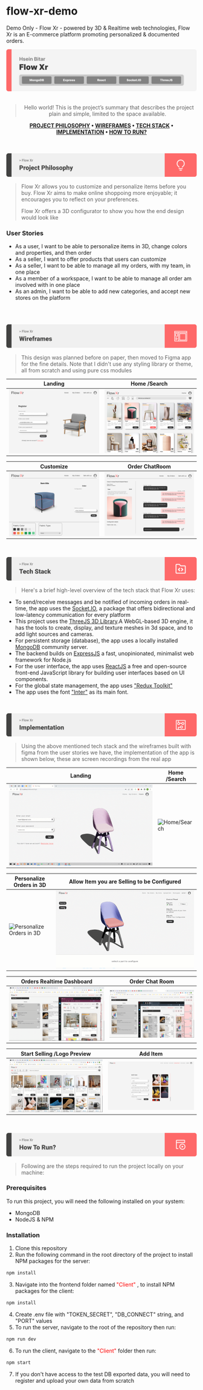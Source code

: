 # flow-xr-demo
Demo Only - Flow Xr - powered by 3D &amp; Realtime web technologies, Flow Xr is an E-commerce platform promoting personalized &amp; documented orders.

<img src="./readme/title1.svg"/>

<div align="center">

<br>

> Hello world! This is the project’s summary that describes the project plain and simple, limited to the space available.  

**[PROJECT PHILOSOPHY](https://github.com/hsein-bitar/flow-xr#project-philosophy) • [WIREFRAMES](https://github.com/hsein-bitar/flow-xr#wireframes) • [TECH STACK](https://github.com/hsein-bitar/flow-xr#tech-stack) • [IMPLEMENTATION](https://github.com/hsein-bitar/flow-xr#implementation) • [HOW TO RUN?](https://github.com/hsein-bitar/flow-xr#how-to-run)**

</div>

<br>
<br>


<img src="./readme/title2.svg" id="project-philosophy"/>

<br>

> Flow Xr allows you to customize and personalize items before you buy. Flow Xr aims to make online shoppoing more enjoyable; it encourages you to reflect on your preferences.
> 
> Flow Xr offers a 3D configurator to show you how the end design would look like

### User Stories
- As a user, I want to be able to personalize items in 3D, change colors and properties, and then order
- As a seller, I want to offer products that users can customize
- As a seller, I want to be able to manage all my orders, with my team, in one place
- As a member of a workspace, I want to be able to manage all order am involved with in one place
- As an admin, I want to be able to add new categories, and accept new stores on the platform

<br><br>

<img src="./readme/title3.svg"  id="wireframes"/>

<br>

> This design was planned before on paper, then moved to Figma app for the fine details.
Note that I didn't use any styling library or theme, all from scratch and using pure css modules

| Landing                                      | Home /Search                                  |
| -------------------------------------------- | --------------------------------------------- |
| ![Landing](./readme/wireframes/register.png) | ![Home /Search](./readme/wireframes/home.png) |

| Customize                                       | Order ChatRoom                                  |
| ----------------------------------------------- | ----------------------------------------------- |
| ![Customize](./readme/wireframes/customize.png) | ![Order ChatRoom](./readme/wireframes/room.png) |


<br>
<br>

<img src="./readme/title4.svg" id="tech-stack"/>

<br>

> Here's a brief high-level overview of the tech stack that Flow Xr uses:

- To send/receive messages and be notified of incoming orders in real-time, the app uses the [Socket.IO](https://socket.io/), a package that offers bidirectional and low-latency communication for every platform
- This project uses the [ThreeJS 3D Library](https://threejs.org/).A WebGL-based 3D engine, it has the tools to create, display, and texture meshes in 3d space, and to add light sources and cameras.
- For persistent storage (database), the app uses a locally installed [MongoDB](https://www.mongodb.com/) community server.
- The backend builds on [ExpressJS](https://expressjs.com/) a fast, unopinionated, minimalist web framework for Node.js
- For the user interface, the app uses [ReactJS](https://reactjs.org/) a free and open-source front-end JavaScript library for building user interfaces based on UI components.
- For the global state management, the app uses ["Redux Toolkit"](https://redux-toolkit.js.org/)  
- The app uses the font ["Inter"](https://fonts.google.com/specimen/Inter) as its main font.



<br>
<br>
<img src="./readme/title5.svg" id="implementation"/>

<br>

> Using the above mentioned tech stack and the wireframes built with figma from the user stories we have, the implementation of the app is shown below, these are screen recordings from the real app

| Landing                                         | Home /Search                                       |
| ----------------------------------------------- | -------------------------------------------------- |
| ![Landing](./readme/implementation/Landing.gif) | ![Home/Search](./readme/implementation/Search.gif) |

| Personalize Orders in 3D                                           | Allow Item you are Selling to be Configured                        |
| ------------------------------------------------------------------ | ------------------------------------------------------------------ |
| ![Personalize Orders in 3D](./readme/implementation/Configure.gif) | ![Configure Mesh](./readme/implementation/Make%20Configurable.gif) |

| Orders Realtime Dashboard                                                   | Order Chat Room                                           |
| --------------------------------------------------------------------------- | --------------------------------------------------------- |
| ![Orders Realtime Dashboard](./readme/implementation/Realtime%20Orders.gif) | ![Order Chat Room](./readme/implementation/Messaging.gif) |

| Start Selling /Logo Preview                                                    | Add Item                                                           |
| ------------------------------------------------------------------------------ | ------------------------------------------------------------------ |
| ![Start Selling /Logo Preview](./readme/implementation/Create%20Workspace.gif) | ![Add Item](./readme/implementation/Create%20or%20Edit%20Item.png) |

<br>
<br>

<img src="./readme/title6.svg" id="how-to-run"/>

<br>

> Following are the steps required to run the project locally on your machine:

### Prerequisites
To run this project, you will need the following installed on your system:
*  MongoDB
*  NodeJS & NPM 

### Installation

1. Clone this repository
2. Run the following command in the root directory of the project to install NPM packages for the server:
  ```sh
  npm install
  ```
3. Navigate into the frontend folder named <span style="color:red">"Client"</span> , to install NPM packages for the client:
  ```sh
  npm install
  ```
4. Create .env file with "TOKEN_SECRET", "DB_CONNECT" string, and "PORT" values
5. To run the server, navigate to the root of the repository then run:
  ```sh
  npm run dev
  ```
6. To run the client, navigate to the <span style="color:red">"Client"</span> folder then run:
  ```sh
  npm start
  ```
7. If you don't have access to the test DB exported data, you will need to register and upload your own data from scratch